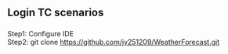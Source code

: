 ## Login TC scenarios</br>
###
Step1: 
Configure IDE</br>
Step2: 
git clone https://github.com/jy251209/WeatherForecast.git

